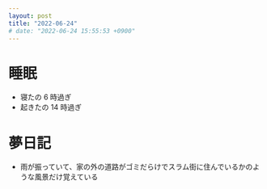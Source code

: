 ```yaml
---
layout: post
title: "2022-06-24"
# date: "2022-06-24 15:55:53 +0900"
---
```


# 睡眠
* 寝たの 6 時過ぎ
* 起きたの 14 時過ぎ

# 夢日記
* 雨が振っていて、家の外の道路がゴミだらけでスラム街に住んでいるかのような風景だけ覚えている